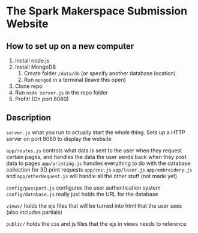 # The Spark Makerspace Submission Website

## How to set up on a new computer
1. Install node.js
2. Install MongoDB
   1. Create folder `/data/db` (or specify another database location)
   2. Run `mongod` in a terminal (leave this open)
3. Clone repo
4. Run `node server.js` in the repo folder
5. Profit! (On port 8080)

## Description
`server.js` what you run to actually start the whole thing. Sets up a HTTP server on port 8080 to display the website

`app/routes.js` controls what data is sent to the user when they request certain pages, and handles the data the user sends back when they post data to pages
`app/printing.js` handles everything to do with the database collection for 3D print requests
`app/cnc.js` `app/laser.js` `app/embroidery.js` and `app/otherRequest.js` will handle all the other stuff (not made yet)

`config/passport.js` configures the user authentication system
`config/database.js` really just holds the URL for the database

`views/` holds the ejs files that will be turned into html that the user sees (also includes partials)

`public/` holds the css and js files that the ejs in views needs to reference
